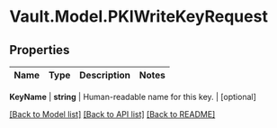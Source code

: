 # Vault.Model.PKIWriteKeyRequest

## Properties

Name | Type | Description | Notes
------------ | ------------- | ------------- | -------------

**KeyName** | **string** | Human-readable name for this key. | [optional] 

[[Back to Model list]](../README.md#documentation-for-models) [[Back to API list]](../README.md#documentation-for-api-endpoints) [[Back to README]](../README.md)

